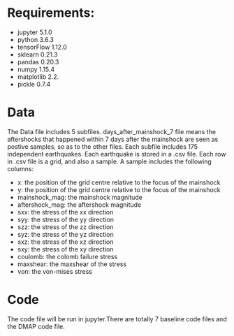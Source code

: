 # Requirements:
* jupyter 5.1.0
* python 3.6.3
* tensorFlow 1.12.0
* sklearn 0.21.3
* pandas 0.20.3
* numpy 1.15.4
* matplotlib 2.2.
* pickle 0.7.4


# Data
The Data file includes 5 subfiles. days_after_mainshock_7 file means the aftershocks that happened within 7 days after the mainshock are seen as postive samples, so as to the other files. Each subfile includes 175 independent earthquakes. Each earthquake is stored in a .csv file. Each row in .csv file is a grid, and also a sample. A sample includes the following columns:
* x: the position of the grid centre relative to the focus of the mainshock
* y: the position of the grid centre relative to the focus of the mainshock
* mainshock_mag: the mainshock magnitude
* aftershock_mag: the aftershock magnitude 	
* sxx: the stress of the xx direction
* syy: the stress of the yy direction	
* szz: the stress of the zz direction	
* syz: the stress of the yz direction	
* sxz: the stress of the xz direction	
* sxy: the stress of the xy direction	
* coulomb: the colomb failure stress	
* maxshear: the maxshear of the stress	
* von: the von-mises stress

# Code
The code file will be run in jupyter.There are totally 7 baseline code files and the DMAP code file.


